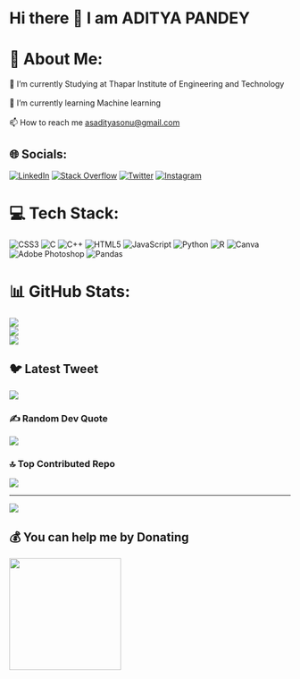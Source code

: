# Hi there 👋 I am ADITYA PANDEY

<!--
**AsAdityaSonu/AsAdityaSonu** is a ✨ _special_ ✨ repository because its `README.md` (this file) appears on your GitHub profile.

Here are some ideas to get you started:

- 🔭 I’m currently working on ...
- 🌱 I’m currently learning ...
- 👯 I’m looking to collaborate on ...
- 🤔 I’m looking for help with ...
- 💬 Ask me about ...
- 📫 How to reach me: ...
- 😄 Pronouns: ...
- ⚡ Fun fact: ...
-->
# 💫 About Me:
🔭 I’m currently Studying at Thapar Institute of Engineering and Technology<br><br>🌱 I’m currently learning Machine learning<br><br>📫 How to reach me asadityasonu@gmail.com

## 🌐 Socials:
[![LinkedIn](https://img.shields.io/badge/LinkedIn-%230077B5.svg?logo=linkedin&logoColor=white)](https://linkedin.com/in/asadityasonu) [![Stack Overflow](https://img.shields.io/badge/-Stackoverflow-FE7A16?logo=stack-overflow&logoColor=white)](https://stackoverflow.com/users/asadityasonu) [![Twitter](https://img.shields.io/badge/Twitter-%231DA1F2.svg?logo=Twitter&logoColor=white)](https://twitter.com/asadityasonu) [![Instagram](https://img.shields.io/badge/Instagram-%23E4405F.svg?logo=Instagram&logoColor=white)](https://instagram.com/asadityasonu)

# 💻 Tech Stack:
![CSS3](https://img.shields.io/badge/css3-%231572B6.svg?style=flat&logo=css3&logoColor=white) ![C](https://img.shields.io/badge/c-%2300599C.svg?style=flat&logo=c&logoColor=white) ![C++](https://img.shields.io/badge/c++-%2300599C.svg?style=flat&logo=c%2B%2B&logoColor=white) ![HTML5](https://img.shields.io/badge/html5-%23E34F26.svg?style=flat&logo=html5&logoColor=white) ![JavaScript](https://img.shields.io/badge/javascript-%23323330.svg?style=flat&logo=javascript&logoColor=%23F7DF1E) ![Python](https://img.shields.io/badge/python-3670A0?style=flat&logo=python&logoColor=ffdd54) ![R](https://img.shields.io/badge/r-%23276DC3.svg?style=flat&logo=r&logoColor=white) ![Canva](https://img.shields.io/badge/Canva-%2300C4CC.svg?style=flat&logo=Canva&logoColor=white) ![Adobe Photoshop](https://img.shields.io/badge/adobephotoshop-%2331A8FF.svg?style=flat&logo=adobephotoshop&logoColor=white) ![Pandas](https://img.shields.io/badge/pandas-%23150458.svg?style=flat&logo=pandas&logoColor=white)

# 📊 GitHub Stats:
![](https://github-readme-stats.vercel.app/api?username=AsAdityaSonu&theme=dark&hide_border=true&include_all_commits=true&count_private=true)<br/>
![](https://github-readme-streak-stats.herokuapp.com/?user=AsAdityaSonu&theme=dark&hide_border=true)<br/>
![](https://github-readme-stats.vercel.app/api/top-langs/?username=AsAdityaSonu&theme=dark&hide_border=true&include_all_commits=true&count_private=true&layout=compact)

## 🐦 Latest Tweet
[![](https://gtce.itsvg.in/api?username=asadityasonu)](https://github.com/VishwaGauravIn/github-twitter-card-embed)

### ✍️ Random Dev Quote
![](https://quotes-github-readme.vercel.app/api?type=horizontal&theme=radical)

### 🔝 Top Contributed Repo
![](https://github-contributor-stats.vercel.app/api?username=AsAdityaSonu&limit=5&theme=algolia&combine_all_yearly_contributions=true)

---
[![](https://visitcount.itsvg.in/api?id=AsAdityaSonu&icon=2&color=0)](https://visitcount.itsvg.in)

## 💰 You can help me by Donating
<a href="https://www.buymeacoffee.com/basavrajC"><img src="https://cdn.buymeacoffee.com/buttons/v2/default-yellow.png" width="200" /></a>
